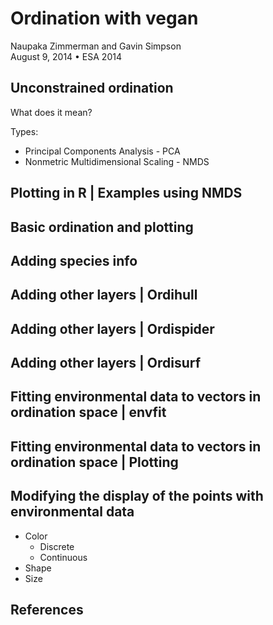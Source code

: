 # Ordination with vegan
Naupaka Zimmerman and Gavin Simpson  
August 9, 2014 • ESA 2014  



## Unconstrained ordination

What does it mean?

Types:

* Principal Components Analysis - PCA
* Nonmetric Multidimensional Scaling - NMDS

## Plotting in R | Examples using NMDS

## Basic ordination and plotting

## Adding species info

## Adding other layers | Ordihull

## Adding other layers | Ordispider

## Adding other layers | Ordisurf

## Fitting environmental data to vectors in ordination space | envfit

## Fitting environmental data to vectors in ordination space | Plotting

## Modifying the display of the points with environmental data 

* Color
    * Discrete
    * Continuous
* Shape
* Size

## References
